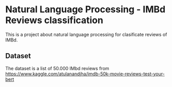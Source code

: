 # Natural Language Processing - IMBd Reviews classification

This is a project about natural language processing for clasificate reviews of IMBd.

## Dataset

The dataset is a list of 50.000 IMbd reviews from https://www.kaggle.com/atulanandjha/imdb-50k-movie-reviews-test-your-bert
